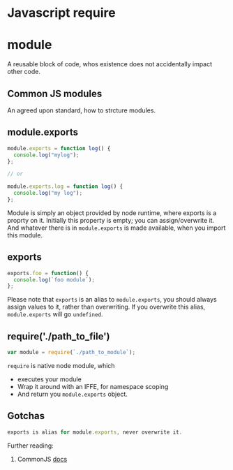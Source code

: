 # Javascript require

# module

A reusable block of code, whos existence does not accidentally impact other code.

## Common JS modules

An agreed upon standard, how to strcture modules.

## module.exports

```javascript
module.exports = function log() {
  console.log("mylog");
};

// or

module.exports.log = function log() {
  console.log("my log");
};
```

Module is simply an object provided by node runtime, where exports is a proprty on it. Initially this property is empty; you can assign/overwrite it. And whatever there is in `module.exports` is made available, when you import this module.

## exports

```javascript
exports.foo = function() {
  console.log(`foo module`);
};
```

Please note that `exports` is an alias to `module.exports`, you should always assign values to it, rather than overwriting. If you overwrite this alias, `module.exports` will go `undefined`.

## require('./path_to_file')

```javascript
var module = require(`./path_to_module`);
```

`require` is native node module, which

- executes your module
- Wrap it around with an IFFE, for namespace scoping
- And return you `module.exports` object.

## Gotchas

```javascript
exports is alias for module.exports, never overwrite it.
```

Further reading:

1. CommonJS [docs](https://requirejs.org/docs/commonjs.html)
